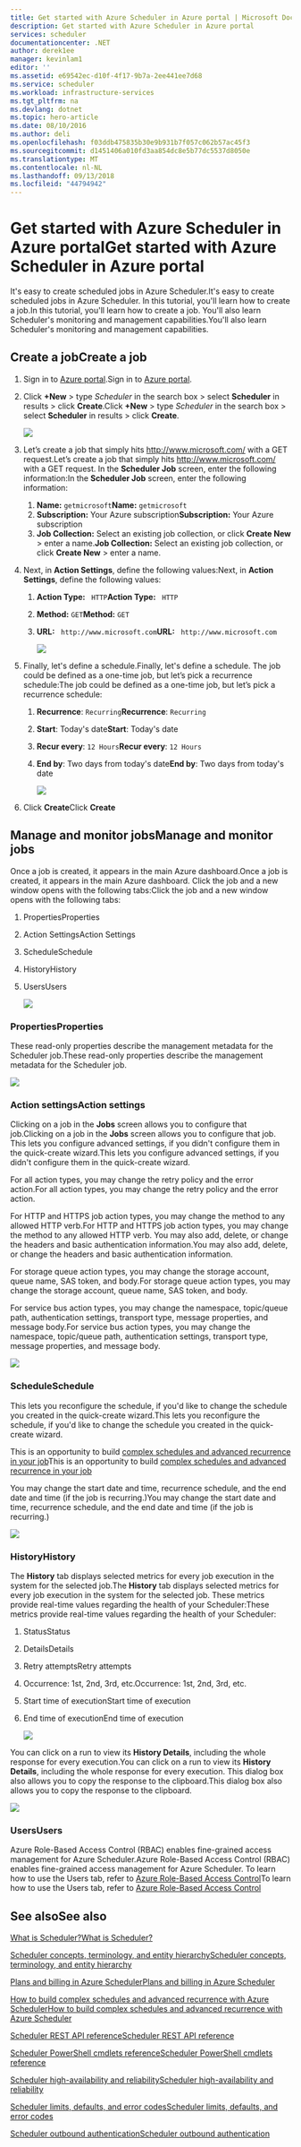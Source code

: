 ```yaml
---
title: Get started with Azure Scheduler in Azure portal | Microsoft Docs
description: Get started with Azure Scheduler in Azure portal
services: scheduler
documentationcenter: .NET
author: derek1ee
manager: kevinlam1
editor: ''
ms.assetid: e69542ec-d10f-4f17-9b7a-2ee441ee7d68
ms.service: scheduler
ms.workload: infrastructure-services
ms.tgt_pltfrm: na
ms.devlang: dotnet
ms.topic: hero-article
ms.date: 08/10/2016
ms.author: deli
ms.openlocfilehash: f03ddb475835b30e9b931b7f057c062b57ac45f3
ms.sourcegitcommit: d1451406a010fd3aa854dc8e5b77dc5537d8050e
ms.translationtype: MT
ms.contentlocale: nl-NL
ms.lasthandoff: 09/13/2018
ms.locfileid: "44794942"
---
```

# <a name="get-started-with-azure-scheduler-in-azure-portal"></a><span data-ttu-id="47e14-103">Get started with Azure Scheduler in Azure portal</span><span class="sxs-lookup"><span data-stu-id="47e14-103">Get started with Azure Scheduler in Azure portal</span></span>
<span data-ttu-id="47e14-104">It's easy to create scheduled jobs in Azure Scheduler.</span><span class="sxs-lookup"><span data-stu-id="47e14-104">It's easy to create scheduled jobs in Azure Scheduler.</span></span> <span data-ttu-id="47e14-105">In this tutorial, you'll learn how to create a job.</span><span class="sxs-lookup"><span data-stu-id="47e14-105">In this tutorial, you'll learn how to create a job.</span></span> <span data-ttu-id="47e14-106">You'll also learn Scheduler's monitoring and management capabilities.</span><span class="sxs-lookup"><span data-stu-id="47e14-106">You'll also learn Scheduler's monitoring and management capabilities.</span></span>

## <a name="create-a-job"></a><span data-ttu-id="47e14-107">Create a job</span><span class="sxs-lookup"><span data-stu-id="47e14-107">Create a job</span></span>
1. <span data-ttu-id="47e14-108">Sign in to [Azure portal](https://portal.azure.com/).</span><span class="sxs-lookup"><span data-stu-id="47e14-108">Sign in to [Azure portal](https://portal.azure.com/).</span></span>  
2. <span data-ttu-id="47e14-109">Click **+New** > type *Scheduler* in the search box >  select **Scheduler** in results > click **Create**.</span><span class="sxs-lookup"><span data-stu-id="47e14-109">Click **+New** > type *Scheduler* in the search box >  select **Scheduler** in results > click **Create**.</span></span>
   
    ![][marketplace-create]
3. <span data-ttu-id="47e14-110">Let’s create a job that simply hits http://www.microsoft.com/ with a GET request.</span><span class="sxs-lookup"><span data-stu-id="47e14-110">Let’s create a job that simply hits http://www.microsoft.com/ with a GET request.</span></span> <span data-ttu-id="47e14-111">In the **Scheduler Job** screen, enter the following information:</span><span class="sxs-lookup"><span data-stu-id="47e14-111">In the **Scheduler Job** screen, enter the following information:</span></span>
   
   1. <span data-ttu-id="47e14-112">**Name:** `getmicrosoft`</span><span class="sxs-lookup"><span data-stu-id="47e14-112">**Name:** `getmicrosoft`</span></span>  
   2. <span data-ttu-id="47e14-113">**Subscription:** Your Azure subscription</span><span class="sxs-lookup"><span data-stu-id="47e14-113">**Subscription:** Your Azure subscription</span></span>   
   3. <span data-ttu-id="47e14-114">**Job Collection:** Select an existing job collection, or click **Create New** > enter a name.</span><span class="sxs-lookup"><span data-stu-id="47e14-114">**Job Collection:** Select an existing job collection, or click **Create New** > enter a name.</span></span>
4. <span data-ttu-id="47e14-115">Next, in **Action Settings**, define the following values:</span><span class="sxs-lookup"><span data-stu-id="47e14-115">Next, in **Action Settings**, define the following values:</span></span>
   
   1. <span data-ttu-id="47e14-116">**Action Type:** ` HTTP`</span><span class="sxs-lookup"><span data-stu-id="47e14-116">**Action Type:** ` HTTP`</span></span>  
   2. <span data-ttu-id="47e14-117">**Method:** `GET`</span><span class="sxs-lookup"><span data-stu-id="47e14-117">**Method:** `GET`</span></span>  
   3. <span data-ttu-id="47e14-118">**URL:** ` http://www.microsoft.com`</span><span class="sxs-lookup"><span data-stu-id="47e14-118">**URL:** ` http://www.microsoft.com`</span></span>  
      
      ![][action-settings]
5. <span data-ttu-id="47e14-119">Finally, let's define a schedule.</span><span class="sxs-lookup"><span data-stu-id="47e14-119">Finally, let's define a schedule.</span></span> <span data-ttu-id="47e14-120">The job could be defined as a one-time job, but let’s pick a recurrence schedule:</span><span class="sxs-lookup"><span data-stu-id="47e14-120">The job could be defined as a one-time job, but let’s pick a recurrence schedule:</span></span>
   
   1. <span data-ttu-id="47e14-121">**Recurrence**: `Recurring`</span><span class="sxs-lookup"><span data-stu-id="47e14-121">**Recurrence**: `Recurring`</span></span>
   2. <span data-ttu-id="47e14-122">**Start**: Today's date</span><span class="sxs-lookup"><span data-stu-id="47e14-122">**Start**: Today's date</span></span>
   3. <span data-ttu-id="47e14-123">**Recur every**: `12 Hours`</span><span class="sxs-lookup"><span data-stu-id="47e14-123">**Recur every**: `12 Hours`</span></span>
   4. <span data-ttu-id="47e14-124">**End by**: Two days from today's date</span><span class="sxs-lookup"><span data-stu-id="47e14-124">**End by**: Two days from today's date</span></span>  
      
      ![][recurrence-schedule]
6. <span data-ttu-id="47e14-125">Click **Create**</span><span class="sxs-lookup"><span data-stu-id="47e14-125">Click **Create**</span></span>

## <a name="manage-and-monitor-jobs"></a><span data-ttu-id="47e14-126">Manage and monitor jobs</span><span class="sxs-lookup"><span data-stu-id="47e14-126">Manage and monitor jobs</span></span>
<span data-ttu-id="47e14-127">Once a job is created, it appears in the main Azure dashboard.</span><span class="sxs-lookup"><span data-stu-id="47e14-127">Once a job is created, it appears in the main Azure dashboard.</span></span> <span data-ttu-id="47e14-128">Click the job and a new window opens with the following tabs:</span><span class="sxs-lookup"><span data-stu-id="47e14-128">Click the job and a new window opens with the following tabs:</span></span>

1. <span data-ttu-id="47e14-129">Properties</span><span class="sxs-lookup"><span data-stu-id="47e14-129">Properties</span></span>  
2. <span data-ttu-id="47e14-130">Action Settings</span><span class="sxs-lookup"><span data-stu-id="47e14-130">Action Settings</span></span>  
3. <span data-ttu-id="47e14-131">Schedule</span><span class="sxs-lookup"><span data-stu-id="47e14-131">Schedule</span></span>  
4. <span data-ttu-id="47e14-132">History</span><span class="sxs-lookup"><span data-stu-id="47e14-132">History</span></span>
5. <span data-ttu-id="47e14-133">Users</span><span class="sxs-lookup"><span data-stu-id="47e14-133">Users</span></span>
   
   ![][job-overview]

### <a name="properties"></a><span data-ttu-id="47e14-134">Properties</span><span class="sxs-lookup"><span data-stu-id="47e14-134">Properties</span></span>
<span data-ttu-id="47e14-135">These read-only properties describe the management metadata for the Scheduler job.</span><span class="sxs-lookup"><span data-stu-id="47e14-135">These read-only properties describe the management metadata for the Scheduler job.</span></span>

   ![][job-properties]

### <a name="action-settings"></a><span data-ttu-id="47e14-136">Action settings</span><span class="sxs-lookup"><span data-stu-id="47e14-136">Action settings</span></span>
<span data-ttu-id="47e14-137">Clicking on a job in the **Jobs** screen allows you to configure that job.</span><span class="sxs-lookup"><span data-stu-id="47e14-137">Clicking on a job in the **Jobs** screen allows you to configure that job.</span></span> <span data-ttu-id="47e14-138">This lets you configure advanced settings, if you didn't configure them in the quick-create wizard.</span><span class="sxs-lookup"><span data-stu-id="47e14-138">This lets you configure advanced settings, if you didn't configure them in the quick-create wizard.</span></span>

<span data-ttu-id="47e14-139">For all action types, you may change the retry policy and the error action.</span><span class="sxs-lookup"><span data-stu-id="47e14-139">For all action types, you may change the retry policy and the error action.</span></span>

<span data-ttu-id="47e14-140">For HTTP and HTTPS job action types, you may change the method to any allowed HTTP verb.</span><span class="sxs-lookup"><span data-stu-id="47e14-140">For HTTP and HTTPS job action types, you may change the method to any allowed HTTP verb.</span></span> <span data-ttu-id="47e14-141">You may also add, delete, or change the headers and basic authentication information.</span><span class="sxs-lookup"><span data-stu-id="47e14-141">You may also add, delete, or change the headers and basic authentication information.</span></span>

<span data-ttu-id="47e14-142">For storage queue action types, you may change the storage account, queue name, SAS token, and body.</span><span class="sxs-lookup"><span data-stu-id="47e14-142">For storage queue action types, you may change the storage account, queue name, SAS token, and body.</span></span>

<span data-ttu-id="47e14-143">For service bus action types, you may change the namespace, topic/queue path, authentication settings, transport type, message properties, and message body.</span><span class="sxs-lookup"><span data-stu-id="47e14-143">For service bus action types, you may change the namespace, topic/queue path, authentication settings, transport type, message properties, and message body.</span></span>

   ![][job-action-settings]

### <a name="schedule"></a><span data-ttu-id="47e14-144">Schedule</span><span class="sxs-lookup"><span data-stu-id="47e14-144">Schedule</span></span>
<span data-ttu-id="47e14-145">This lets you reconfigure the schedule, if you'd like to change the schedule you created in the quick-create wizard.</span><span class="sxs-lookup"><span data-stu-id="47e14-145">This lets you reconfigure the schedule, if you'd like to change the schedule you created in the quick-create wizard.</span></span>

<span data-ttu-id="47e14-146">This is an opportunity to build [complex schedules and advanced recurrence in your job](scheduler-advanced-complexity.md)</span><span class="sxs-lookup"><span data-stu-id="47e14-146">This is an opportunity to build [complex schedules and advanced recurrence in your job](scheduler-advanced-complexity.md)</span></span>

<span data-ttu-id="47e14-147">You may change the start date and time, recurrence schedule, and the end date and time (if the job is recurring.)</span><span class="sxs-lookup"><span data-stu-id="47e14-147">You may change the start date and time, recurrence schedule, and the end date and time (if the job is recurring.)</span></span>

   ![][job-schedule]

### <a name="history"></a><span data-ttu-id="47e14-148">History</span><span class="sxs-lookup"><span data-stu-id="47e14-148">History</span></span>
<span data-ttu-id="47e14-149">The **History** tab displays selected metrics for every job execution in the system for the selected job.</span><span class="sxs-lookup"><span data-stu-id="47e14-149">The **History** tab displays selected metrics for every job execution in the system for the selected job.</span></span> <span data-ttu-id="47e14-150">These metrics provide real-time values regarding the health of your Scheduler:</span><span class="sxs-lookup"><span data-stu-id="47e14-150">These metrics provide real-time values regarding the health of your Scheduler:</span></span>

1. <span data-ttu-id="47e14-151">Status</span><span class="sxs-lookup"><span data-stu-id="47e14-151">Status</span></span>  
2. <span data-ttu-id="47e14-152">Details</span><span class="sxs-lookup"><span data-stu-id="47e14-152">Details</span></span>  
3. <span data-ttu-id="47e14-153">Retry attempts</span><span class="sxs-lookup"><span data-stu-id="47e14-153">Retry attempts</span></span>
4. <span data-ttu-id="47e14-154">Occurrence: 1st, 2nd, 3rd, etc.</span><span class="sxs-lookup"><span data-stu-id="47e14-154">Occurrence: 1st, 2nd, 3rd, etc.</span></span>
5. <span data-ttu-id="47e14-155">Start time of execution</span><span class="sxs-lookup"><span data-stu-id="47e14-155">Start time of execution</span></span>  
6. <span data-ttu-id="47e14-156">End time of execution</span><span class="sxs-lookup"><span data-stu-id="47e14-156">End time of execution</span></span>
   
   ![][job-history]

<span data-ttu-id="47e14-157">You can click on a run to view its **History Details**, including the whole response for every execution.</span><span class="sxs-lookup"><span data-stu-id="47e14-157">You can click on a run to view its **History Details**, including the whole response for every execution.</span></span> <span data-ttu-id="47e14-158">This dialog box also allows you to copy the response to the clipboard.</span><span class="sxs-lookup"><span data-stu-id="47e14-158">This dialog box also allows you to copy the response to the clipboard.</span></span>

   ![][job-history-details]

### <a name="users"></a><span data-ttu-id="47e14-159">Users</span><span class="sxs-lookup"><span data-stu-id="47e14-159">Users</span></span>
<span data-ttu-id="47e14-160">Azure Role-Based Access Control (RBAC) enables fine-grained access management for Azure Scheduler.</span><span class="sxs-lookup"><span data-stu-id="47e14-160">Azure Role-Based Access Control (RBAC) enables fine-grained access management for Azure Scheduler.</span></span> <span data-ttu-id="47e14-161">To learn how to use the Users tab, refer to [Azure Role-Based Access Control](../role-based-access-control/role-assignments-portal.md)</span><span class="sxs-lookup"><span data-stu-id="47e14-161">To learn how to use the Users tab, refer to [Azure Role-Based Access Control](../role-based-access-control/role-assignments-portal.md)</span></span>

## <a name="see-also"></a><span data-ttu-id="47e14-162">See also</span><span class="sxs-lookup"><span data-stu-id="47e14-162">See also</span></span>
 [<span data-ttu-id="47e14-163">What is Scheduler?</span><span class="sxs-lookup"><span data-stu-id="47e14-163">What is Scheduler?</span></span>](scheduler-intro.md)

 [<span data-ttu-id="47e14-164">Scheduler concepts, terminology, and entity hierarchy</span><span class="sxs-lookup"><span data-stu-id="47e14-164">Scheduler concepts, terminology, and entity hierarchy</span></span>](scheduler-concepts-terms.md)

 [<span data-ttu-id="47e14-165">Plans and billing in Azure Scheduler</span><span class="sxs-lookup"><span data-stu-id="47e14-165">Plans and billing in Azure Scheduler</span></span>](scheduler-plans-billing.md)

 [<span data-ttu-id="47e14-166">How to build complex schedules and advanced recurrence with Azure Scheduler</span><span class="sxs-lookup"><span data-stu-id="47e14-166">How to build complex schedules and advanced recurrence with Azure Scheduler</span></span>](scheduler-advanced-complexity.md)

 [<span data-ttu-id="47e14-167">Scheduler REST API reference</span><span class="sxs-lookup"><span data-stu-id="47e14-167">Scheduler REST API reference</span></span>](https://msdn.microsoft.com/library/mt629143)

 [<span data-ttu-id="47e14-168">Scheduler PowerShell cmdlets reference</span><span class="sxs-lookup"><span data-stu-id="47e14-168">Scheduler PowerShell cmdlets reference</span></span>](scheduler-powershell-reference.md)

 [<span data-ttu-id="47e14-169">Scheduler high-availability and reliability</span><span class="sxs-lookup"><span data-stu-id="47e14-169">Scheduler high-availability and reliability</span></span>](scheduler-high-availability-reliability.md)

 [<span data-ttu-id="47e14-170">Scheduler limits, defaults, and error codes</span><span class="sxs-lookup"><span data-stu-id="47e14-170">Scheduler limits, defaults, and error codes</span></span>](scheduler-limits-defaults-errors.md)

 [<span data-ttu-id="47e14-171">Scheduler outbound authentication</span><span class="sxs-lookup"><span data-stu-id="47e14-171">Scheduler outbound authentication</span></span>](scheduler-outbound-authentication.md)

[marketplace-create]: ./media/scheduler-get-started-portal/scheduler-v2-portal-marketplace-create.png
[action-settings]: ./media/scheduler-get-started-portal/scheduler-v2-portal-action-settings.png
[recurrence-schedule]: ./media/scheduler-get-started-portal/scheduler-v2-portal-recurrence-schedule.png
[job-properties]: ./media/scheduler-get-started-portal/scheduler-v2-portal-job-properties.png
[job-overview]: ./media/scheduler-get-started-portal/scheduler-v2-portal-job-overview-1.png
[job-action-settings]: ./media/scheduler-get-started-portal/scheduler-v2-portal-job-action-settings.png
[job-schedule]: ./media/scheduler-get-started-portal/scheduler-v2-portal-job-schedule.png
[job-history]: ./media/scheduler-get-started-portal/scheduler-v2-portal-job-history.png
[job-history-details]: ./media/scheduler-get-started-portal/scheduler-v2-portal-job-history-details.png


[1]: ./media/scheduler-get-started-portal/scheduler-get-started-portal001.png
[2]: ./media/scheduler-get-started-portal/scheduler-get-started-portal002.png
[3]: ./media/scheduler-get-started-portal/scheduler-get-started-portal003.png
[4]: ./media/scheduler-get-started-portal/scheduler-get-started-portal004.png
[5]: ./media/scheduler-get-started-portal/scheduler-get-started-portal005.png
[6]: ./media/scheduler-get-started-portal/scheduler-get-started-portal006.png
[7]: ./media/scheduler-get-started-portal/scheduler-get-started-portal007.png
[8]: ./media/scheduler-get-started-portal/scheduler-get-started-portal008.png
[9]: ./media/scheduler-get-started-portal/scheduler-get-started-portal009.png
[10]: ./media/scheduler-get-started-portal/scheduler-get-started-portal010.png
[11]: ./media/scheduler-get-started-portal/scheduler-get-started-portal011.png
[12]: ./media/scheduler-get-started-portal/scheduler-get-started-portal012.png
[13]: ./media/scheduler-get-started-portal/scheduler-get-started-portal013.png
[14]: ./media/scheduler-get-started-portal/scheduler-get-started-portal014.png
[15]: ./media/scheduler-get-started-portal/scheduler-get-started-portal015.png
